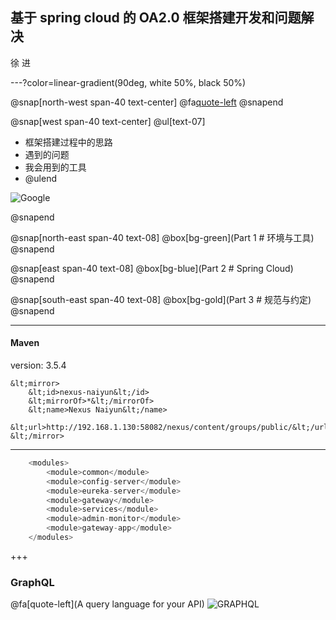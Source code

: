 ## 基于 spring cloud 的 OA2.0 框架搭建开发和问题解决
徐 进


---?color=linear-gradient(90deg, white 50%, black 50%)

@snap[north-west span-40 text-center]
@fa[quote-left](工欲善其事<br>必先利其器)
@snapend

@snap[west span-40 text-center]
@ul[text-07]
- 框架搭建过程中的思路
- 遇到的问题
- 我会用到的工具
- @ulend

![Google](https://www.google.com/images/branding/googlelogo/1x/googlelogo_color_272x92dp.png)

@snapend

@snap[north-east span-40 text-08]
@box[bg-green](Part 1 # 环境与工具)
@snapend

@snap[east span-40 text-08]
@box[bg-blue](Part 2 # Spring Cloud)
@snapend

@snap[south-east span-40 text-08]
@box[bg-gold](Part 3 # 规范与约定)
@snapend


---

#### Maven

version: 3.5.4

```
&lt;mirror>
    &lt;id>nexus-naiyun&lt;/id>
    &lt;mirrorOf>*&lt;/mirrorOf>
    &lt;name>Nexus Naiyun&lt;/name>
    &lt;url>http://192.168.1.130:58082/nexus/content/groups/public/&lt;/url>
&lt;/mirror>
```


---

```java
    <modules>
        <module>common</module>
        <module>config-server</module>
        <module>eureka-server</module>
        <module>gateway</module>
        <module>services</module>
        <module>admin-monitor</module>
        <module>gateway-app</module>
    </modules>
```
+++

### GraphQL
@fa[quote-left](A query language for your API)
![GRAPHQL](https://www.baidu.com/img/bd_logo1.png?where=super)



